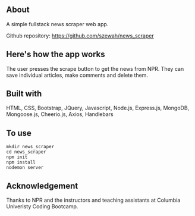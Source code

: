 ## About
A simple fullstack news scraper web app. 

Github repository: https://github.com/szewah/news_scraper


## Here's how the app works
The user presses the scrape button to get the news from NPR. They can save individual articles, make comments and delete them.

## Built with
HTML, CSS, Bootstrap, JQuery, Javascript, Node.js, Express.js, MongoDB, Mongoose.js, Cheerio.js, Axios, Handlebars

## To use

```
mkdir news_scraper
cd news_scraper
npm init
npm install
nodemon server

```

## Acknowledgement
Thanks to NPR and the instructors and teaching assistants at Columbia Univeristy Coding Bootcamp.

